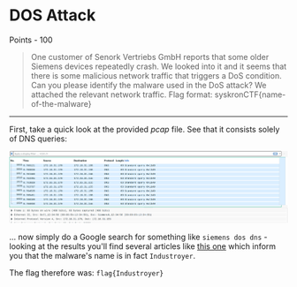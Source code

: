 # DOS Attack

Points - 100

>One customer of Senork Vertriebs GmbH reports that some older Siemens devices repeatedly crash. We looked into it and it seems that there is some malicious network traffic that triggers a DoS condition. Can you please identify the malware used in the DoS attack? We attached the relevant network traffic.
Flag format: syskronCTF{name-of-the-malware}


---

First, take a quick look at the provided _pcap_ file. See that it consists solely of DNS queries:

![dns](./dns.png)

... now simply do a Google search for something like `siemens dos dns` - looking at the results you'll find several articles like [this one](https://www.securityweek.com/flaws-expose-siemens-protection-relays-dos-attacks) which inform you that the malware's name is in fact `Industroyer`.

The flag therefore was: `flag{Industroyer}`
